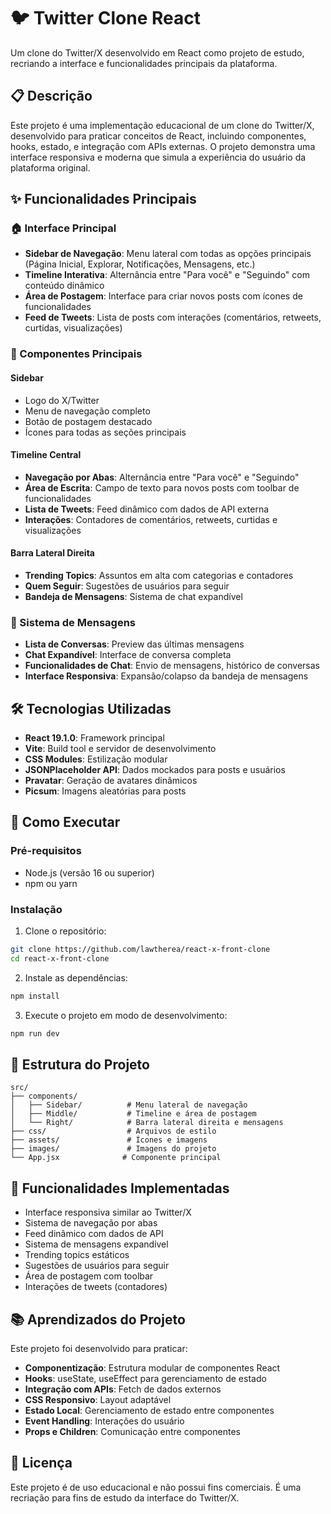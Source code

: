 # 🐦 Twitter Clone React

Um clone do Twitter/X desenvolvido em React como projeto de estudo, recriando a interface e funcionalidades principais da plataforma.

## 📋 Descrição

Este projeto é uma implementação educacional de um clone do Twitter/X, desenvolvido para praticar conceitos de React, incluindo componentes, hooks, estado, e integração com APIs externas. O projeto demonstra uma interface responsiva e moderna que simula a experiência do usuário da plataforma original.

## ✨ Funcionalidades Principais

### 🏠 Interface Principal
- **Sidebar de Navegação**: Menu lateral com todas as opções principais (Página Inicial, Explorar, Notificações, Mensagens, etc.)
- **Timeline Interativa**: Alternância entre "Para você" e "Seguindo" com conteúdo dinâmico
- **Área de Postagem**: Interface para criar novos posts com ícones de funcionalidades
- **Feed de Tweets**: Lista de posts com interações (comentários, retweets, curtidas, visualizações)

### 📱 Componentes Principais

#### Sidebar
- Logo do X/Twitter
- Menu de navegação completo
- Botão de postagem destacado
- Ícones para todas as seções principais

#### Timeline Central
- **Navegação por Abas**: Alternância entre "Para você" e "Seguindo"
- **Área de Escrita**: Campo de texto para novos posts com toolbar de funcionalidades
- **Lista de Tweets**: Feed dinâmico com dados de API externa
- **Interações**: Contadores de comentários, retweets, curtidas e visualizações

#### Barra Lateral Direita
- **Trending Topics**: Assuntos em alta com categorias e contadores
- **Quem Seguir**: Sugestões de usuários para seguir
- **Bandeja de Mensagens**: Sistema de chat expandível

### 💬 Sistema de Mensagens
- **Lista de Conversas**: Preview das últimas mensagens
- **Chat Expandível**: Interface de conversa completa
- **Funcionalidades de Chat**: Envio de mensagens, histórico de conversas
- **Interface Responsiva**: Expansão/colapso da bandeja de mensagens

## 🛠️ Tecnologias Utilizadas

- **React 19.1.0**: Framework principal
- **Vite**: Build tool e servidor de desenvolvimento
- **CSS Modules**: Estilização modular
- **JSONPlaceholder API**: Dados mockados para posts e usuários
- **Pravatar**: Geração de avatares dinâmicos
- **Picsum**: Imagens aleatórias para posts

## 🚀 Como Executar

### Pré-requisitos
- Node.js (versão 16 ou superior)
- npm ou yarn

### Instalação

1. Clone o repositório:
```bash
git clone https://github.com/lawtherea/react-x-front-clone
cd react-x-front-clone
```

2. Instale as dependências:
```bash
npm install
```

3. Execute o projeto em modo de desenvolvimento:
```bash
npm run dev
```

## 📁 Estrutura do Projeto

```
src/
├── components/
│   ├── Sidebar/          # Menu lateral de navegação
│   ├── Middle/           # Timeline e área de postagem
│   └── Right/            # Barra lateral direita e mensagens
├── css/                  # Arquivos de estilo
├── assets/               # Ícones e imagens
├── images/               # Imagens do projeto
└── App.jsx              # Componente principal
```

## 🎯 Funcionalidades Implementadas

- Interface responsiva similar ao Twitter/X
- Sistema de navegação por abas
- Feed dinâmico com dados de API
- Sistema de mensagens expandível
- Trending topics estáticos
- Sugestões de usuários para seguir
- Área de postagem com toolbar
- Interações de tweets (contadores)

## 📚 Aprendizados do Projeto

Este projeto foi desenvolvido para praticar:

- **Componentização**: Estrutura modular de componentes React
- **Hooks**: useState, useEffect para gerenciamento de estado
- **Integração com APIs**: Fetch de dados externos
- **CSS Responsivo**: Layout adaptável
- **Estado Local**: Gerenciamento de estado entre componentes
- **Event Handling**: Interações do usuário
- **Props e Children**: Comunicação entre componentes

## 📄 Licença

Este projeto é de uso educacional e não possui fins comerciais. É uma recriação para fins de estudo da interface do Twitter/X.
